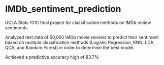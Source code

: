 # IMDb_sentiment_prediction
UCLA Stats 101C final project for classification methods on IMDb review sentiments.

Analyzed text data of 50,000 IMDb movie reviews to predict their sentiment based on multiple classification methods (Logistic Regression, KNN, LDA, QDA, and Random Forest) in order to determine the best model.

Achieved a predictive accuracy high of 83.7%
